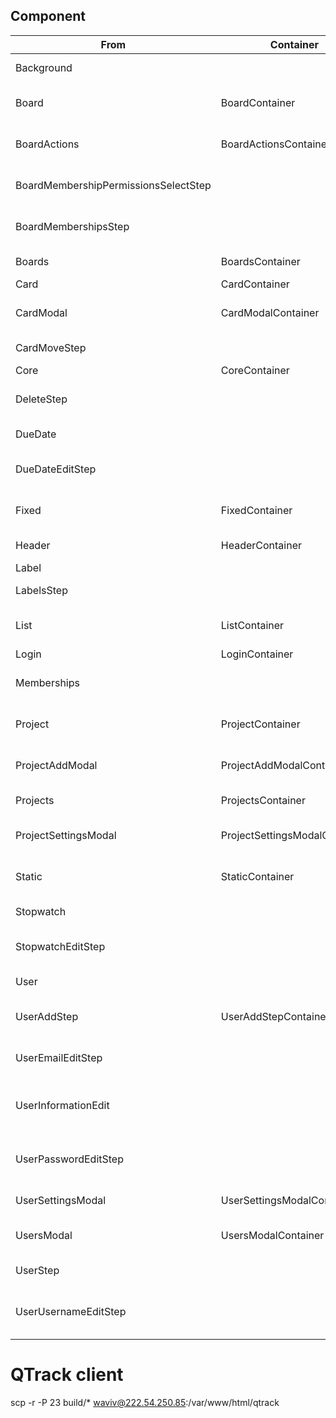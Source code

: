 ## Component

| From                                 | Container                     | To                     | Status | Desc                          |
|--------------------------------------|-------------------------------|------------------------|--------|-------------------------------|
| Background                           |                               | view                   | ✔      | project background            |
| Board                                | BoardContainer                | page/ui-project-board  | ✔      | board viewer                  | 
| BoardActions                         | BoardActionsContainer         | page/ui-project-board  | ✔      | board toolbar action          |
| BoardMembershipPermissionsSelectStep |                               | page/ui-project-board  | ✔      | board membership selection    |
| BoardMembershipsStep                 |                               | page/ui-project-board  | ✔      | card membership popup         |
| Boards                               | BoardsContainer               | view                   | ✔      | project board tab             |
| Card                                 | CardContainer                 | view                   | ✔      | board card                    |
| CardModal                            | CardModalContainer            | page/ui-project-board  | ✔      | dialog card viewer            |
| CardMoveStep                         |                               | view                   | ✔      | card move step                |
| Core                                 | CoreContainer                 | -                      | ✔      |                               |
| DeleteStep                           |                               | view                   | ✔      | dialog delete question        |
| DueDate                              |                               | view                   | ✔      | card dueDate                  |
| DueDateEditStep                      |                               | view                   | ✔      | card dueDate edit step        |
| Fixed                                | FixedContainer                | -                      | ✔      | project, board, card header   |
| Header                               | HeaderContainer               | page/base-auth         | ✔      | auth toolbar                  |
| Label                                |                               | view                   | ✔      | board label                   |
| LabelsStep                           |                               | view                   | ✔      | board label step              |
| List                                 | ListContainer                 | page/ui-project-board  | ✔      | board list view               |
| Login                                | LoginContainer                |                        | ✔      |                               |
| Memberships                          |                               | view                   | ✔      | avatar membership component   |
| Project                              | ProjectContainer              | view                   | ✔      | board toolbar container       |
| ProjectAddModal                      | ProjectAddModalContainer      | page/ui-project-list   | ✔      | dialog create new project     |
| Projects                             | ProjectsContainer             | page/ui-project-list   | ✔      | list of projects              |
| ProjectSettingsModal                 | ProjectSettingsModalContainer | view                   | ✔      | dialog project settings       |
| Static                               | StaticContainer               | -                      | ✔      | project, board, card view     |
| Stopwatch                            |                               | view                   | ✔      | card stop watch               |
| StopwatchEditStep                    |                               | view                   | ✔      | card stop watch edit step     |
| User                                 |                               | view                   | ✔      | user name + avatar view       |
| UserAddStep                          | UserAddStepContainer          | view                   | ✔      | dialog members create         |
| UserEmailEditStep                    |                               | view                   | ✔      | dialog members edit email     |
| UserInformationEdit                  |                               | view                   | ✔      | dialog members edit user info |
| UserPasswordEditStep                 |                               | view                   | ✔      | dialog members edit password  |
| UserSettingsModal                    | UserSettingsModalContainer    | view                   | ✔      | dialog user settings          |
| UsersModal                           | UsersModalContainer           | view                   | ✔      | dialog project members        |
| UserStep                             |                               | page/base-auth         | ✔      | toolbar user menu             |
| UserUsernameEditStep                 |                               | view                   | ✔      | dialog members edit username  |

# QTrack client

scp -r -P 23 build/* waviv@222.54.250.85:/var/www/html/qtrack
